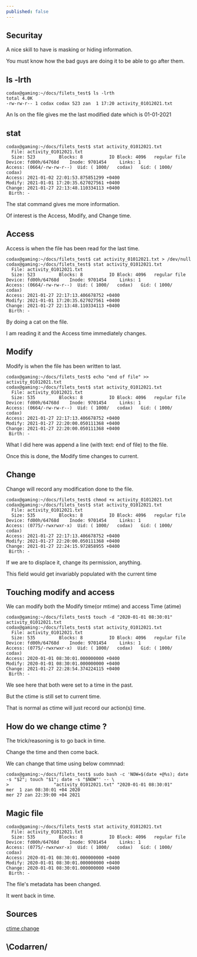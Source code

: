 ```yaml
---
published: false
---
```

## Securitay

A nice skill to have is masking or hiding information.

You must know how the bad guys are doing it to be able to go after them.

## ls -lrth

```
codax@gaming:~/docs/filets_test$ ls -lrth
total 4.0K
-rw-rw-r-- 1 codax codax 523 zan  1 17:20 activity_01012021.txt
```

An ls on the file gives me the last modified date which is 01-01-2021

## stat
```
codax@gaming:~/docs/filets_test$ stat activity_01012021.txt 
  File: activity_01012021.txt
  Size: 523       	Blocks: 8          IO Block: 4096   regular file
Device: fd00h/64768d	Inode: 9701454     Links: 1
Access: (0664/-rw-rw-r--)  Uid: ( 1000/   codax)   Gid: ( 1000/   codax)
Access: 2021-01-02 22:01:53.875851299 +0400
Modify: 2021-01-01 17:20:35.627027561 +0400
Change: 2021-01-27 22:13:48.110334113 +0400
 Birth: -
```
The stat command gives me more information.

Of interest is the Access, Modify, and Change time.

## Access

Access is when the file has been read for the last time.

```
codax@gaming:~/docs/filets_test$ cat activity_01012021.txt > /dev/null
codax@gaming:~/docs/filets_test$ stat activity_01012021.txt 
  File: activity_01012021.txt
  Size: 523       	Blocks: 8          IO Block: 4096   regular file
Device: fd00h/64768d	Inode: 9701454     Links: 1
Access: (0664/-rw-rw-r--)  Uid: ( 1000/   codax)   Gid: ( 1000/   codax)
Access: 2021-01-27 22:17:13.406678752 +0400
Modify: 2021-01-01 17:20:35.627027561 +0400
Change: 2021-01-27 22:13:48.110334113 +0400
 Birth: -
```
By doing a cat on the file.

I am reading it and the Access time immediately changes.

## Modify

Modify is when the file has been written to last.

```
codax@gaming:~/docs/filets_test$ echo "end of file" >> activity_01012021.txt
codax@gaming:~/docs/filets_test$ stat activity_01012021.txt 
  File: activity_01012021.txt
  Size: 535       	Blocks: 8          IO Block: 4096   regular file
Device: fd00h/64768d	Inode: 9701454     Links: 1
Access: (0664/-rw-rw-r--)  Uid: ( 1000/   codax)   Gid: ( 1000/   codax)
Access: 2021-01-27 22:17:13.406678752 +0400
Modify: 2021-01-27 22:20:00.050111368 +0400
Change: 2021-01-27 22:20:00.050111368 +0400
 Birth: -
```
What I did here was append a line (with text: end of file) to the file.

Once this is done, the Modify time changes to current.

## Change
Change will record any modification done to the file.

```
codax@gaming:~/docs/filets_test$ chmod +x activity_01012021.txt 
codax@gaming:~/docs/filets_test$ stat activity_01012021.txt 
  File: activity_01012021.txt
  Size: 535       	Blocks: 8          IO Block: 4096   regular file
Device: fd00h/64768d	Inode: 9701454     Links: 1
Access: (0775/-rwxrwxr-x)  Uid: ( 1000/   codax)   Gid: ( 1000/   codax)
Access: 2021-01-27 22:17:13.406678752 +0400
Modify: 2021-01-27 22:20:00.050111368 +0400
Change: 2021-01-27 22:24:15.972858955 +0400
 Birth: -

```
If we are to displace it, change its permission, anything.

This field would get invariably populated with the current time

## Touching modify and access
We can modify both the Modify time(or mtime) and access Time (atime)

```
codax@gaming:~/docs/filets_test$ touch -d "2020-01-01 08:30:01" activity_01012021.txt 
codax@gaming:~/docs/filets_test$ stat activity_01012021.txt 
  File: activity_01012021.txt
  Size: 535       	Blocks: 8          IO Block: 4096   regular file
Device: fd00h/64768d	Inode: 9701454     Links: 1
Access: (0775/-rwxrwxr-x)  Uid: ( 1000/   codax)   Gid: ( 1000/   codax)
Access: 2020-01-01 08:30:01.000000000 +0400
Modify: 2020-01-01 08:30:01.000000000 +0400
Change: 2021-01-27 22:28:54.374224115 +0400
 Birth: -
```
We see here that both were set to a time in the past.

But the ctime is still set to current time.

That is normal as ctime will just record our action(s) time.

## How do we change ctime ?
The trick/reasoning is to go back in time.

Change the time and then come back.

We can change that time using below commnad:
```
codax@gaming:~/docs/filets_test$ sudo bash -c 'NOW=$(date +@%s); date -s "$2"; touch "$1"; date -s "$NOW"' -- \
>                 "activity_01012021.txt" "2020-01-01 08:30:01"
mer  1 zan 08:30:01 +04 2020
mer 27 zan 22:39:00 +04 2021

```

## Magic file
```
codax@gaming:~/docs/filets_test$ stat activity_01012021.txt 
  File: activity_01012021.txt
  Size: 535       	Blocks: 8          IO Block: 4096   regular file
Device: fd00h/64768d	Inode: 9701454     Links: 1
Access: (0775/-rwxrwxr-x)  Uid: ( 1000/   codax)   Gid: ( 1000/   codax)
Access: 2020-01-01 08:30:01.000000000 +0400
Modify: 2020-01-01 08:30:01.000000000 +0400
Change: 2020-01-01 08:30:01.000000000 +0400
 Birth: -
```
The file's metadata has been changed. 

It went back in time.

## Sources
[ctime change](https://unix.stackexchange.com/questions/36021/how-can-i-change-change-date-of-file)

## \Codarren/